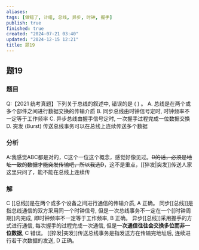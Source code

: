 ```yaml
---
aliases: 
tags: [做错了, 计组, 总线, 异步, 时钟, 握手]
publish: true
finished: true
created: "2024-07-21 03:40"
updated: "2024-12-15 12:21"
title: 题19
---
```

## 题19
### 题目
Q:【2021 统考真题】下列关于总线的叙述中, 错误的是 ( ) 。
A. 总线是在两个或多个部件之间进行数据交换的传输介质
B. 同步总线由时钟信号定时, 时钟频率不一定等于工作频率
C. 异步总线由握手信号定时, 一次握手过程完成一位数据交换
D. 突发 (Burst) 传送总线事务可以在总线上连续传送多个数据
### 分析
A:我感觉ABC都是对的，C这个一位这个概念，感觉好像见过。~~D的话，必须是地址一致的数据才能突发传输吧，所以我选D~~，这不是重点，[[猝发|突发]]传送人家这里只问了，能不能在总线上连续传
### 解
C
[[总线]]是在两个或多个设备之间进行通信的传输介质, A 正确。
同步[[总线]]是指总线通信的双方采用同一个时钟信号, 但是一次总线事务不一定在一个[[时钟周期]]内完成, 即时钟频率不一定等于工作频率, B 正确。
异步[[总线]]采用握手的方式进行通信, 每次握手的过程完成一次通信, 但是**一次通信往往会交换多位而非一位数据**, $\mathrm{C}$ 错误。
[[猝发|突发]]传送总线事务是指发送方在传输完地址后, 连续进行若干次数据的发送, D 正确。